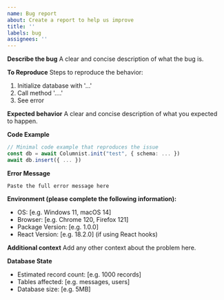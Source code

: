 ```yaml
---
name: Bug report
about: Create a report to help us improve
title: ''
labels: bug
assignees: ''
---
```


**Describe the bug**
A clear and concise description of what the bug is.

**To Reproduce**
Steps to reproduce the behavior:
1. Initialize database with '...'
2. Call method '....'
3. See error

**Expected behavior**
A clear and concise description of what you expected to happen.

**Code Example**
```typescript
// Minimal code example that reproduces the issue
const db = await Columnist.init("test", { schema: ... })
await db.insert({ ... })
```

**Error Message**
```
Paste the full error message here
```

**Environment (please complete the following information):**
- OS: [e.g. Windows 11, macOS 14]
- Browser: [e.g. Chrome 120, Firefox 121]
- Package Version: [e.g. 1.0.0]
- React Version: [e.g. 18.2.0] (if using React hooks)

**Additional context**
Add any other context about the problem here.

**Database State**
- Estimated record count: [e.g. 1000 records]
- Tables affected: [e.g. messages, users]
- Database size: [e.g. 5MB]
